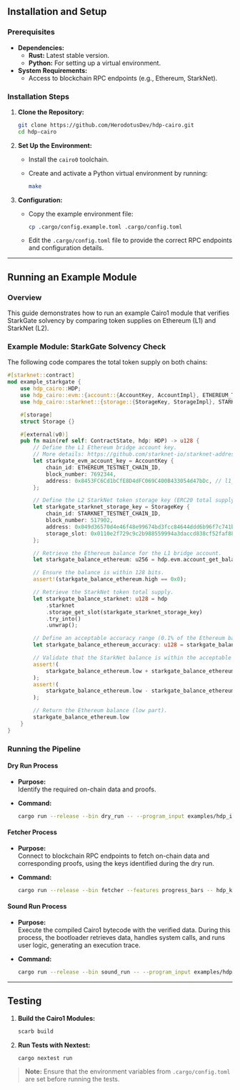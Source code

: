 ## Installation and Setup

### Prerequisites

- **Dependencies:**
  - **Rust:** Latest stable version.
  - **Python:** For setting up a virtual environment.
- **System Requirements:**
  - Access to blockchain RPC endpoints (e.g., Ethereum, StarkNet).

### Installation Steps

1. **Clone the Repository:**

   ```bash
   git clone https://github.com/HerodotusDev/hdp-cairo.git
   cd hdp-cairo
   ```

2. **Set Up the Environment:**

   - Install the `cairo0` toolchain.
   - Create and activate a Python virtual environment by running:
     
     ```bash
     make
     ```

3. **Configuration:**

   - Copy the example environment file:
     
     ```bash
     cp .cargo/config.example.toml .cargo/config.toml
     ```
     
   - Edit the `.cargo/config.toml` file to provide the correct RPC endpoints and configuration details.

---

## Running an Example Module

### Overview

This guide demonstrates how to run an example Cairo1 module that verifies StarkGate solvency by comparing token supplies on Ethereum (L1) and StarkNet (L2).

### Example Module: StarkGate Solvency Check

The following code compares the total token supply on both chains:

```rust
#[starknet::contract]
mod example_starkgate {
    use hdp_cairo::HDP;
    use hdp_cairo::evm::{account::{AccountKey, AccountImpl}, ETHEREUM_TESTNET_CHAIN_ID};
    use hdp_cairo::starknet::{storage::{StorageKey, StorageImpl}, STARKNET_TESTNET_CHAIN_ID};

    #[storage]
    struct Storage {}

    #[external(v0)]
    pub fn main(ref self: ContractState, hdp: HDP) -> u128 {
        // Define the L1 Ethereum bridge account key.
        // More details: https://github.com/starknet-io/starknet-addresses/blob/master/bridged_tokens/sepolia.json#L2-L10
        let starkgate_evm_account_key = AccountKey {
            chain_id: ETHEREUM_TESTNET_CHAIN_ID,
            block_number: 7692344,
            address: 0x8453FC6Cd1bCfE8D4dFC069C400B433054d47bDc, // l1_bridge_address
        };

        // Define the L2 StarkNet token storage key (ERC20 total supply).
        let starkgate_starknet_storage_key = StorageKey {
            chain_id: STARKNET_TESTNET_CHAIN_ID,
            block_number: 517902,
            address: 0x049d36570d4e46f48e99674bd3fcc84644ddd6b96f7c741b1562b82f9e004dc7, // l2_token_address
            storage_slot: 0x0110e2f729c9c2b988559994a3daccd838cf52faf88e18101373e67dd061455a, // ERC20 totalSupply slot
        };

        // Retrieve the Ethereum balance for the L1 bridge account.
        let starkgate_balance_ethereum: u256 = hdp.evm.account_get_balance(starkgate_evm_account_key);

        // Ensure the balance is within 128 bits.
        assert!(starkgate_balance_ethereum.high == 0x0);

        // Retrieve the StarkNet token total supply.
        let starkgate_balance_starknet: u128 = hdp
            .starknet
            .storage_get_slot(starkgate_starknet_storage_key)
            .try_into()
            .unwrap();

        // Define an acceptable accuracy range (0.1% of the Ethereum balance).
        let starkgate_balance_ethereum_accuracy: u128 = starkgate_balance_ethereum.low / 1000;

        // Validate that the StarkNet balance is within the acceptable range of the Ethereum balance.
        assert!(
            starkgate_balance_ethereum.low + starkgate_balance_ethereum_accuracy > starkgate_balance_starknet,
        );
        assert!(
            starkgate_balance_ethereum.low - starkgate_balance_ethereum_accuracy < starkgate_balance_starknet,
        );

        // Return the Ethereum balance (low part).
        starkgate_balance_ethereum.low
    }
}
```

### Running the Pipeline

#### Dry Run Process

- **Purpose:**  
  Identify the required on-chain data and proofs.
- **Command:**

  ```bash
  cargo run --release --bin dry_run -- --program_input examples/hdp_input.json --program_output hdp_keys.json --layout starknet_with_keccak
  ```

#### Fetcher Process

- **Purpose:**  
  Connect to blockchain RPC endpoints to fetch on-chain data and corresponding proofs, using the keys identified during the dry run.
- **Command:**

  ```bash
  cargo run --release --bin fetcher --features progress_bars -- hdp_keys.json --program_output hdp_proofs.json
  ```

#### Sound Run Process

- **Purpose:**  
  Execute the compiled Cairo1 bytecode with the verified data. During this process, the bootloader retrieves data, handles system calls, and runs user logic, generating an execution trace.
- **Command:**

  ```bash
  cargo run --release --bin sound_run -- --program_input examples/hdp_input.json --program_proofs hdp_proofs.json --print_output --layout starknet_with_keccak --cairo_pie_output pie.zip
  ```

---

## Testing

1. **Build the Cairo1 Modules:**

   ```bash
   scarb build
   ```

2. **Run Tests with Nextest:**

   ```bash
   cargo nextest run
   ```

> **Note:** Ensure that the environment variables from `.cargo/config.toml` are set before running the tests.

